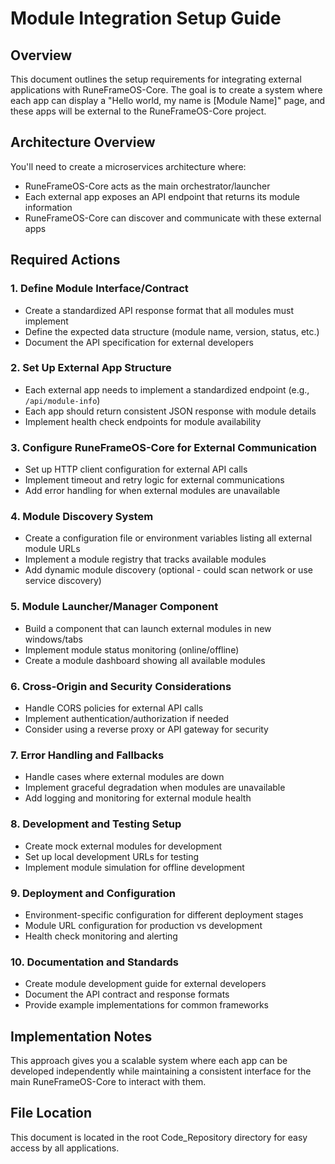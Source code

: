 # Module Integration Setup Guide

## Overview
This document outlines the setup requirements for integrating external applications with RuneFrameOS-Core. The goal is to create a system where each app can display a "Hello world, my name is [Module Name]" page, and these apps will be external to the RuneFrameOS-Core project.

## Architecture Overview
You'll need to create a microservices architecture where:
- RuneFrameOS-Core acts as the main orchestrator/launcher
- Each external app exposes an API endpoint that returns its module information
- RuneFrameOS-Core can discover and communicate with these external apps

## Required Actions

### 1. **Define Module Interface/Contract**
- Create a standardized API response format that all modules must implement
- Define the expected data structure (module name, version, status, etc.)
- Document the API specification for external developers

### 2. **Set Up External App Structure**
- Each external app needs to implement a standardized endpoint (e.g., `/api/module-info`)
- Each app should return consistent JSON response with module details
- Implement health check endpoints for module availability

### 3. **Configure RuneFrameOS-Core for External Communication**
- Set up HTTP client configuration for external API calls
- Implement timeout and retry logic for external communications
- Add error handling for when external modules are unavailable

### 4. **Module Discovery System**
- Create a configuration file or environment variables listing all external module URLs
- Implement a module registry that tracks available modules
- Add dynamic module discovery (optional - could scan network or use service discovery)

### 5. **Module Launcher/Manager Component**
- Build a component that can launch external modules in new windows/tabs
- Implement module status monitoring (online/offline)
- Create a module dashboard showing all available modules

### 6. **Cross-Origin and Security Considerations**
- Handle CORS policies for external API calls
- Implement authentication/authorization if needed
- Consider using a reverse proxy or API gateway for security

### 7. **Error Handling and Fallbacks**
- Handle cases where external modules are down
- Implement graceful degradation when modules are unavailable
- Add logging and monitoring for external module health

### 8. **Development and Testing Setup**
- Create mock external modules for development
- Set up local development URLs for testing
- Implement module simulation for offline development

### 9. **Deployment and Configuration**
- Environment-specific configuration for different deployment stages
- Module URL configuration for production vs development
- Health check monitoring and alerting

### 10. **Documentation and Standards**
- Create module development guide for external developers
- Document the API contract and response formats
- Provide example implementations for common frameworks

## Implementation Notes
This approach gives you a scalable system where each app can be developed independently while maintaining a consistent interface for the main RuneFrameOS-Core to interact with them.

## File Location
This document is located in the root Code_Repository directory for easy access by all applications.
